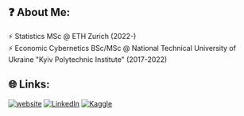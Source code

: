 ## ❓ About Me:
⚡ Statistics MSc @ ETH Zurich (2022-)<br>⚡ Economic Cybernetics BSc/MSc @ National Technical University of Ukraine "Kyiv Polytechnic Institute" (2017-2022)


## 🌐 Links:
[![website](https://img.shields.io/badge/website-000000?style=for-the-badge&logo=About.me&logoColor=white)](https://hannayukhymenko.vercel.app/)
[![LinkedIn](https://img.shields.io/badge/LinkedIn-0077B5?style=for-the-badge&logo=linkedin&logoColor=white)](https://linkedin.com/in/hanna-yukhymenko) 
[![Kaggle](https://img.shields.io/badge/Kaggle-20BEFF?style=for-the-badge&logo=Kaggle&logoColor=white)](https://www.kaggle.com/equinxx)

